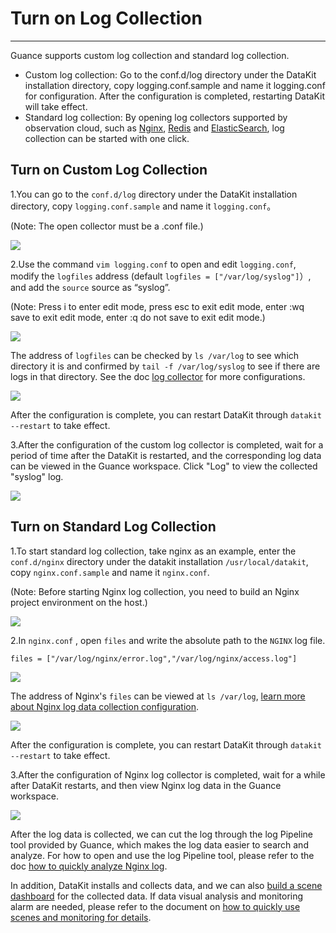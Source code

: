 # Turn on Log Collection
---

Guance supports custom log collection and standard log collection.

- Custom log collection: Go to the conf.d/log directory under the DataKit installation directory, copy logging.conf.sample and name it logging.conf for configuration. After the configuration is completed, restarting DataKit will take effect.
- Standard log collection: By opening log collectors supported by observation cloud, such as [Nginx](../../integrations/webservice/nginx.md), [Redis](../../integrations/datastorage/redis.md) and [ElasticSearch](../../integrations/datastorage/elasticsearch.md), log collection can be started with one click.

## Turn on Custom Log Collection

1.You can go to the `conf.d/log` directory under the DataKit installation directory, copy `logging.conf.sample` and name it `logging.conf`。

(Note: The open collector must be a .conf file.)

![](../img/13.logging.png)

2.Use the command `vim logging.conf` to open and edit `logging.conf`, modify the `logfiles` address (default `logfiles = ["/var/log/syslog"]`）, and add the `source` source as “syslog”.

(Note: Press i to enter edit mode, press esc to exit edit mode, enter :wq save to exit edit mode, enter :q do not save to exit edit mode.)

![](../img/13.logging_2.png)

The address of `logfiles` can be checked by `ls /var/log` to see which directory it is and confirmed by `tail -f /var/log/syslog` to see if there are logs in that directory. See the doc [log collector](../../datakit/logging.md) for more configurations.

![](../img/13.logging_1.png)

After the configuration is complete, you can restart DataKit through `datakit --restart` to take effect.

3.After the configuration of the custom log collector is completed, wait for a period of time after the DataKit is restarted, and the corresponding log data can be viewed in the Guance workspace. Click "Log" to view the collected "syslog" log.

![](../img/13.logging_3.png)

## Turn on Standard Log Collection

1.To start standard log collection, take nginx as an example, enter the `conf.d/nginx` directory under the datakit installation `/usr/local/datakit`, copy `nginx.conf.sample` and name it `nginx.conf`.

(Note: Before starting Nginx log collection, you need to build an Nginx project environment on the host.)

![](../img/13.nginx.png)

2.In `nginx.conf` , open `files` and write the absolute path to the `NGINX` log file.

`files = ["/var/log/nginx/error.log","/var/log/nginx/access.log"]`

![](../img/13.nginx_3.png)

The address of Nginx's `files` can be viewed at `ls /var/log`, [learn more about Nginx log data collection configuration](../../integrations/webservice/nginx.md).

![](../img/13.nginx_1.png)

After the configuration is complete, you can restart DataKit through `datakit --restart` to take effect.

3.After the configuration of Nginx log collector is completed, wait for a while after DataKit restarts, and then view Nginx log data in the Guance workspace.

![](../img/13.nginx_4.png)

After the log data is collected, we can cut the log through the log Pipeline tool provided by Guance, which makes the log data easier to search and analyze. For how to open and use the log Pipeline tool, please refer to the doc [how to quickly analyze Nginx log](../basic-introduction/nginx-collection-analysis.md).

In addition, DataKit installs and collects data, and we can also [build a scene dashboard](custom-dashboard.md) for the collected data. If data visual analysis and monitoring alarm are needed, please refer to the document on [how to quickly use scenes and monitoring for details](../basic-introduction/scene-alert.md).